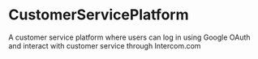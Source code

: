 # CustomerServicePlatform
A customer service platform where users can log in using Google OAuth and interact with customer service through Intercom.com
